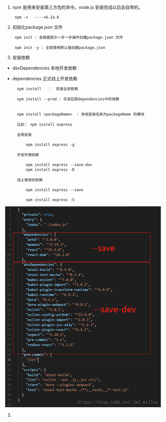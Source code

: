 1. npm 是用来安装第三方包的命令，node.js 安装完成以后会自带的。

        npm -v   ---->6.14.6

2. 初始化package.json 文件

        npm init : 会根据提示一步一步操作创建package.json 文件

        npm init -y : 全部使用默认值创建package.json 
        

3. 安装依赖

+ devDependencies  本地开发依赖

+ dependencies  正式线上开发依赖

        npm install   ：  安装全部依赖

        npm install --prod : 仅会拉取dependencies中的依赖


        npm install <packageName>  : 本地安装名称为packageName 的模块

        比如： npm install express

        全局安装

            npm install express -g
        
        开发环境依赖

            npm install express --save-dev
            npm install express -D
        
        线上使用的依赖

            npm install express --save

            npm install express -S

![avartar](assets/npm.png)

3. 